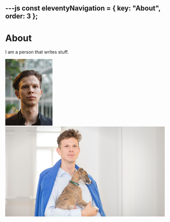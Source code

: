 ---js
const eleventyNavigation = {
	key: "About",
	order: 3
};
---

# About

I am a person that writes stuff.

<img src="./tilmanporschuetz_portrait.jpg" alt="Max Salzer 2014">
<img src="./tilmanporschuetz_portrait_eva_keleti.jpg" alt="Eva Keleti 2018">
